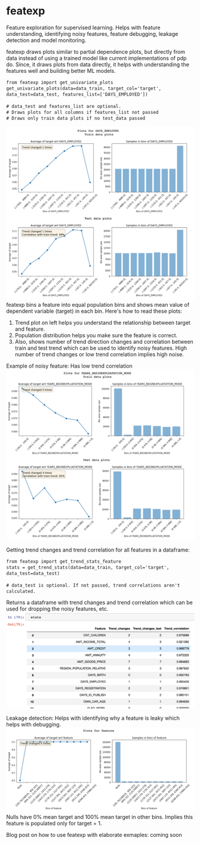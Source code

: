 # featexp
Feature exploration for supervised learning. Helps with feature understanding, identifying noisy features, feature debugging, leakage detection and model monitoring.

featexp draws plots similar to partial dependence plots, but directly from data instead of using a trained model like current implementations of pdp do. Since, it draws plots from data directly, it helps with understanding the features well and building better ML models.

```
from featexp import get_univariate_plots
get_univariate_plots(data=data_train, target_col='target', data_test=data_test, features_list=['DAYS_EMPLOYED'])

# data_test and features_list are optional. 
# Draws plots for all columns if features_list not passed
# Draws only train data plots if no test_data passed
```
![Output1](demo/sample_outputs/days_employed.png)
featexp bins a feature into equal population bins and shows mean value of dependent variable (target) in each bin. Here's how to read these plots:
  1. Trend plot on left helps you understand the relationship between target and feature.
  2. Population distribution helps you make sure the feature is correct. 
  3. Also, shows number of trend direction changes and correlation between train and test trend which can be used to identify      noisy features. High number of trend changes or low trend correlation implies high noise.

Example of noisy feature: Has low trend correlation
![Noisy feature](demo/sample_outputs/noisy_feature.png)

Getting trend changes and trend correlation for all features in a dataframe:
```
from featexp import get_trend_stats_feature
stats = get_trend_stats(data=data_train, target_col='target', data_test=data_test)

# data_test is optional. If not passed, trend correlations aren't calculated.
```
Returns a dataframe with trend changes and trend correlation which can be used for dropping the noisy features, etc.
![Output1](demo/sample_outputs/stats_output.png)


Leakage detection: Helps with identifying why a feature is leaky which helps with debugging.
![Leaky feature](demo/sample_outputs/leaky_feature.png)
Nulls have 0% mean target and 100% mean target in other bins. Implies this feature is populated only for target = 1.

Blog post on how to use featexp with elaborate exmaples: coming soon 
